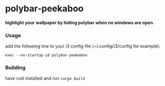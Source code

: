 # polybar-peekaboo
#### highlight your wallpaper by hiding polybar when no windows are open

### Usage
add the following line to your i3 config file (~/.config/i3/config for example):
```
exec --no-startup-id polybar-peekaboo
```

### Building
have rust installed and run `cargo build`
